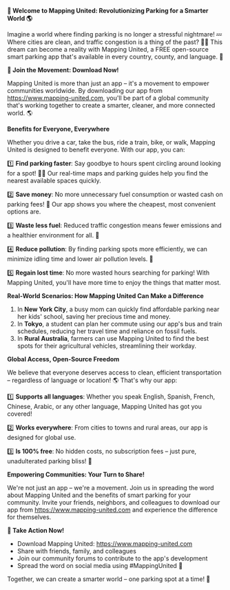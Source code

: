 **🚀 Welcome to Mapping United: Revolutionizing Parking for a Smarter World 🌎**

Imagine a world where finding parking is no longer a stressful nightmare! 💤 Where cities are clean, and traffic congestion is a thing of the past? 🚗💨 This dream can become a reality with Mapping United, a FREE open-source smart parking app that's available in every country, county, and language. 🌟

**👋 Join the Movement: Download Now!**

Mapping United is more than just an app – it's a movement to empower communities worldwide. By downloading our app from https://www.mapping-united.com, you'll be part of a global community that's working together to create a smarter, cleaner, and more connected world. 🌎

**Benefits for Everyone, Everywhere**

Whether you drive a car, take the bus, ride a train, bike, or walk, Mapping United is designed to benefit everyone. With our app, you can:

1️⃣ **Find parking faster**: Say goodbye to hours spent circling around looking for a spot! 🚗💨 Our real-time maps and parking guides help you find the nearest available spaces quickly.

2️⃣ **Save money**: No more unnecessary fuel consumption or wasted cash on parking fees! 💸 Our app shows you where the cheapest, most convenient options are.

3️⃣ **Waste less fuel**: Reduced traffic congestion means fewer emissions and a healthier environment for all. 🌿

4️⃣ **Reduce pollution**: By finding parking spots more efficiently, we can minimize idling time and lower air pollution levels. 🌟

5️⃣ **Regain lost time**: No more wasted hours searching for parking! With Mapping United, you'll have more time to enjoy the things that matter most.

**Real-World Scenarios: How Mapping United Can Make a Difference**

1. In **New York City**, a busy mom can quickly find affordable parking near her kids' school, saving her precious time and money.
2. In **Tokyo**, a student can plan her commute using our app's bus and train schedules, reducing her travel time and reliance on fossil fuels.
3. In **Rural Australia**, farmers can use Mapping United to find the best spots for their agricultural vehicles, streamlining their workday.

**Global Access, Open-Source Freedom**

We believe that everyone deserves access to clean, efficient transportation – regardless of language or location! 🌎 That's why our app:

1️⃣ **Supports all languages**: Whether you speak English, Spanish, French, Chinese, Arabic, or any other language, Mapping United has got you covered!

2️⃣ **Works everywhere**: From cities to towns and rural areas, our app is designed for global use.

3️⃣ **Is 100% free**: No hidden costs, no subscription fees – just pure, unadulterated parking bliss! 🌟

**Empowering Communities: Your Turn to Share!**

We're not just an app – we're a movement. Join us in spreading the word about Mapping United and the benefits of smart parking for your community. Invite your friends, neighbors, and colleagues to download our app from https://www.mapping-united.com and experience the difference for themselves.

**💪 Take Action Now!**

* Download Mapping United: https://www.mapping-united.com
* Share with friends, family, and colleagues
* Join our community forums to contribute to the app's development
* Spread the word on social media using #MappingUnited 📱

Together, we can create a smarter world – one parking spot at a time! 💖